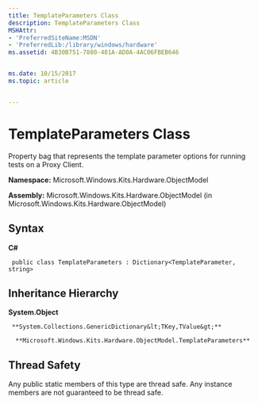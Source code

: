 ```yaml
---
title: TemplateParameters Class
description: TemplateParameters Class
MSHAttr:
- 'PreferredSiteName:MSDN'
- 'PreferredLib:/library/windows/hardware'
ms.assetid: 4B30B751-7880-481A-AD0A-4AC06FBEB646


ms.date: 10/15/2017
ms.topic: article


---
```


# TemplateParameters Class


Property bag that represents the template parameter options for running tests on a Proxy Client.

**Namespace:** Microsoft.Windows.Kits.Hardware.ObjectModel

**Assembly:** Microsoft.Windows.Kits.Hardware.ObjectModel (in Microsoft.Windows.Kits.Hardware.ObjectModel)

## <span id="Syntax"></span><span id="syntax"></span><span id="SYNTAX"></span>Syntax


**C#**

` public class TemplateParameters : Dictionary<TemplateParameter, string>`

## <span id="Inheritance_Hierarchy"></span><span id="inheritance_hierarchy"></span><span id="INHERITANCE_HIERARCHY"></span>Inheritance Hierarchy


**System.Object**

     **System.Collections.GenericDictionary&lt;TKey,TValue&gt;**

      **Microsoft.Windows.Kits.Hardware.ObjectModel.TemplateParameters**

## <span id="Thread_Safety"></span><span id="thread_safety"></span><span id="THREAD_SAFETY"></span>Thread Safety


Any public static members of this type are thread safe. Any instance members are not guaranteed to be thread safe.

 

 






